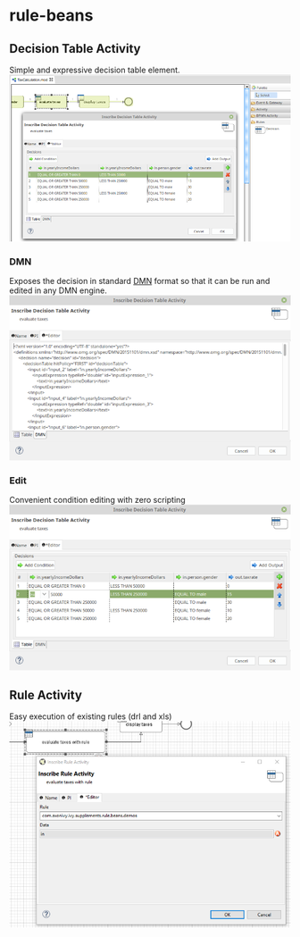 # rule-beans

## Decision Table Activity
Simple and expressive decision table element. 
![Process with Decision Table](samples/screenshots/decisionTableInAction.png)

### DMN
Exposes the decision in standard [DMN](http://www.omg.org/spec/DMN/) format so that it can be run and edited in any DMN engine.
![DMN XML](samples/screenshots/decisionActivity_dmnTab.png)

### Edit
Convenient condition editing with zero scripting
![Condition Editing](samples/screenshots/decisionTable_editCondition.png)

## Rule Activity
Easy execution of existing rules (drl and xls)
![Rule Activity](samples/screenshots/ruleActivityInAction.png)
